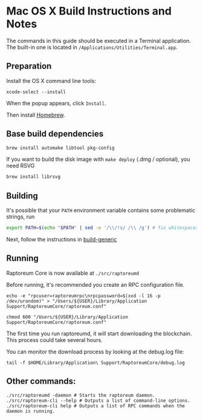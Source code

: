 Mac OS X Build Instructions and Notes
====================================
The commands in this guide should be executed in a Terminal application.
The built-in one is located in `/Applications/Utilities/Terminal.app`.

Preparation
-----------
Install the OS X command line tools:

`xcode-select --install`

When the popup appears, click `Install`.

Then install [Homebrew](https://brew.sh).

Base build dependencies
-----------------------

```bash
brew install automake libtool pkg-config
```

If you want to build the disk image with `make deploy` (.dmg / optional), you need RSVG
```bash
brew install librsvg
```

Building
--------

It's possible that your `PATH` environment variable contains some problematic strings, run
```bash
export PATH=$(echo "$PATH" | sed -e '/\\/!s/ /\\ /g') # fix whitespaces
```

Next, follow the instructions in [build-generic](build-generic.md)

Running
-------

Raptoreum Core is now available at `./src/raptoreumd`

Before running, it's recommended you create an RPC configuration file.

    echo -e "rpcuser=raptoreumrpc\nrpcpassword=$(xxd -l 16 -p /dev/urandom)" > "/Users/${USER}/Library/Application Support/RaptoreumCore/raptoreum.conf"

    chmod 600 "/Users/${USER}/Library/Application Support/RaptoreumCore/raptoreum.conf"

The first time you run raptoreumd, it will start downloading the blockchain. This process could take several hours.

You can monitor the download process by looking at the debug.log file:

    tail -f $HOME/Library/Application\ Support/RaptoreumCore/debug.log

Other commands:
-------

    ./src/raptoreumd -daemon # Starts the raptoreum daemon.
    ./src/raptoreum-cli --help # Outputs a list of command-line options.
    ./src/raptoreum-cli help # Outputs a list of RPC commands when the daemon is running.
